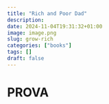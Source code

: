 ```yaml
---
title: "Rich and Poor Dad"
description: 
date: 2024-11-04T19:31:32+01:00
image: image.png
slug: grow-rich
categories: ["books"]
tags: []
draft: false
---
```


# PROVA